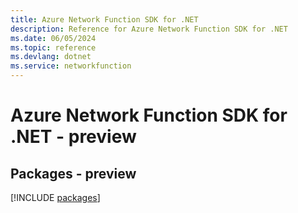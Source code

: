 ```yaml
---
title: Azure Network Function SDK for .NET
description: Reference for Azure Network Function SDK for .NET
ms.date: 06/05/2024
ms.topic: reference
ms.devlang: dotnet
ms.service: networkfunction
---
```

# Azure Network Function SDK for .NET - preview
## Packages - preview
[!INCLUDE [packages](network-function-index.md)]